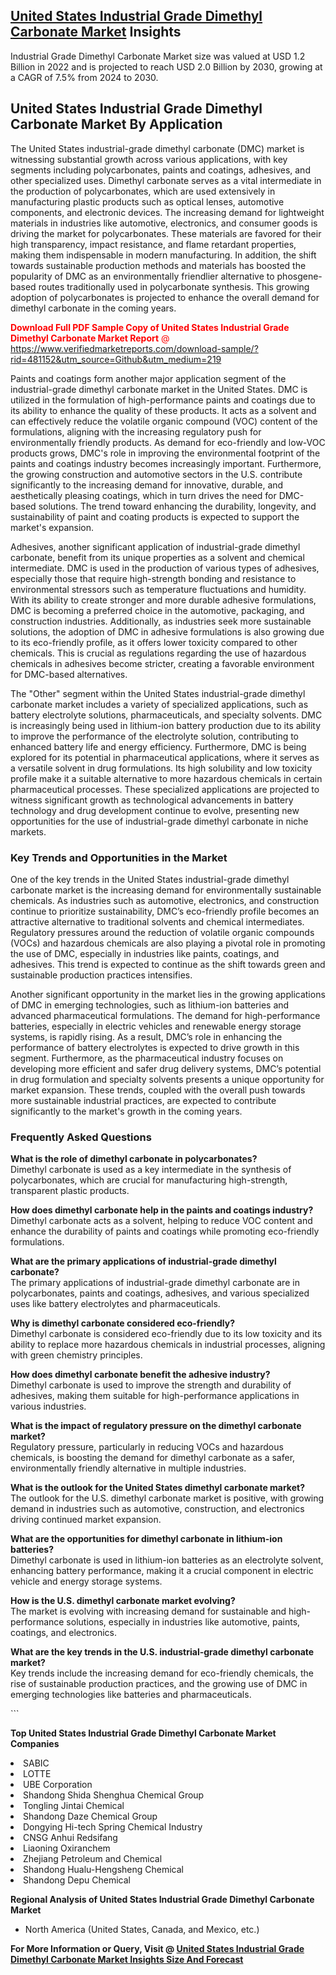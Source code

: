 <h2><a href="https://www.verifiedmarketreports.com/download-sample/?rid=481152&amp;utm_source=Github&amp;utm_medium=219" target="_blank">United States Industrial Grade Dimethyl Carbonate Market</a> Insights</h2><p>Industrial Grade Dimethyl Carbonate Market size was valued at USD 1.2 Billion in 2022 and is projected to reach USD 2.0 Billion by 2030, growing at a CAGR of 7.5% from 2024 to 2030.</p><p> <h2>United States Industrial Grade Dimethyl Carbonate Market By Application</h2> <p>The United States industrial-grade dimethyl carbonate (DMC) market is witnessing substantial growth across various applications, with key segments including polycarbonates, paints and coatings, adhesives, and other specialized uses. Dimethyl carbonate serves as a vital intermediate in the production of polycarbonates, which are used extensively in manufacturing plastic products such as optical lenses, automotive components, and electronic devices. The increasing demand for lightweight materials in industries like automotive, electronics, and consumer goods is driving the market for polycarbonates. These materials are favored for their high transparency, impact resistance, and flame retardant properties, making them indispensable in modern manufacturing. In addition, the shift towards sustainable production methods and materials has boosted the popularity of DMC as an environmentally friendlier alternative to phosgene-based routes traditionally used in polycarbonate synthesis. This growing adoption of polycarbonates is projected to enhance the overall demand for dimethyl carbonate in the coming years. <p><span class=""><span style="color: #ff0000;"><strong>Download Full PDF Sample Copy of United States Industrial Grade Dimethyl Carbonate Market Report</strong> @ </span><a href="https://www.verifiedmarketreports.com/download-sample/?rid=481152&amp;utm_source=Github&amp;utm_medium=219" target="_blank">https://www.verifiedmarketreports.com/download-sample/?rid=481152&amp;utm_source=Github&amp;utm_medium=219</a></span></p> <p>Paints and coatings form another major application segment of the industrial-grade dimethyl carbonate market in the United States. DMC is utilized in the formulation of high-performance paints and coatings due to its ability to enhance the quality of these products. It acts as a solvent and can effectively reduce the volatile organic compound (VOC) content of the formulations, aligning with the increasing regulatory push for environmentally friendly products. As demand for eco-friendly and low-VOC products grows, DMC's role in improving the environmental footprint of the paints and coatings industry becomes increasingly important. Furthermore, the growing construction and automotive sectors in the U.S. contribute significantly to the increasing demand for innovative, durable, and aesthetically pleasing coatings, which in turn drives the need for DMC-based solutions. The trend toward enhancing the durability, longevity, and sustainability of paint and coating products is expected to support the market's expansion. <p>Adhesives, another significant application of industrial-grade dimethyl carbonate, benefit from its unique properties as a solvent and chemical intermediate. DMC is used in the production of various types of adhesives, especially those that require high-strength bonding and resistance to environmental stressors such as temperature fluctuations and humidity. With its ability to create stronger and more durable adhesive formulations, DMC is becoming a preferred choice in the automotive, packaging, and construction industries. Additionally, as industries seek more sustainable solutions, the adoption of DMC in adhesive formulations is also growing due to its eco-friendly profile, as it offers lower toxicity compared to other chemicals. This is crucial as regulations regarding the use of hazardous chemicals in adhesives become stricter, creating a favorable environment for DMC-based alternatives. <p>The "Other" segment within the United States industrial-grade dimethyl carbonate market includes a variety of specialized applications, such as battery electrolyte solutions, pharmaceuticals, and specialty solvents. DMC is increasingly being used in lithium-ion battery production due to its ability to improve the performance of the electrolyte solution, contributing to enhanced battery life and energy efficiency. Furthermore, DMC is being explored for its potential in pharmaceutical applications, where it serves as a versatile solvent in drug formulations. Its high solubility and low toxicity profile make it a suitable alternative to more hazardous chemicals in certain pharmaceutical processes. These specialized applications are projected to witness significant growth as technological advancements in battery technology and drug development continue to evolve, presenting new opportunities for the use of industrial-grade dimethyl carbonate in niche markets. <h3>Key Trends and Opportunities in the Market</h3> <p>One of the key trends in the United States industrial-grade dimethyl carbonate market is the increasing demand for environmentally sustainable chemicals. As industries such as automotive, electronics, and construction continue to prioritize sustainability, DMC’s eco-friendly profile becomes an attractive alternative to traditional solvents and chemical intermediates. Regulatory pressures around the reduction of volatile organic compounds (VOCs) and hazardous chemicals are also playing a pivotal role in promoting the use of DMC, especially in industries like paints, coatings, and adhesives. This trend is expected to continue as the shift towards green and sustainable production practices intensifies. <p>Another significant opportunity in the market lies in the growing applications of DMC in emerging technologies, such as lithium-ion batteries and advanced pharmaceutical formulations. The demand for high-performance batteries, especially in electric vehicles and renewable energy storage systems, is rapidly rising. As a result, DMC’s role in enhancing the performance of battery electrolytes is expected to drive growth in this segment. Furthermore, as the pharmaceutical industry focuses on developing more efficient and safer drug delivery systems, DMC’s potential in drug formulation and specialty solvents presents a unique opportunity for market expansion. These trends, coupled with the overall push towards more sustainable industrial practices, are expected to contribute significantly to the market's growth in the coming years. <h3>Frequently Asked Questions</h3> <p><strong>What is the role of dimethyl carbonate in polycarbonates?</strong><br>Dimethyl carbonate is used as a key intermediate in the synthesis of polycarbonates, which are crucial for manufacturing high-strength, transparent plastic products.</p> <p><strong>How does dimethyl carbonate help in the paints and coatings industry?</strong><br>Dimethyl carbonate acts as a solvent, helping to reduce VOC content and enhance the durability of paints and coatings while promoting eco-friendly formulations.</p> <p><strong>What are the primary applications of industrial-grade dimethyl carbonate?</strong><br>The primary applications of industrial-grade dimethyl carbonate are in polycarbonates, paints and coatings, adhesives, and various specialized uses like battery electrolytes and pharmaceuticals.</p> <p><strong>Why is dimethyl carbonate considered eco-friendly?</strong><br>Dimethyl carbonate is considered eco-friendly due to its low toxicity and its ability to replace more hazardous chemicals in industrial processes, aligning with green chemistry principles.</p> <p><strong>How does dimethyl carbonate benefit the adhesive industry?</strong><br>Dimethyl carbonate is used to improve the strength and durability of adhesives, making them suitable for high-performance applications in various industries.</p> <p><strong>What is the impact of regulatory pressure on the dimethyl carbonate market?</strong><br>Regulatory pressure, particularly in reducing VOCs and hazardous chemicals, is boosting the demand for dimethyl carbonate as a safer, environmentally friendly alternative in multiple industries.</p> <p><strong>What is the outlook for the United States dimethyl carbonate market?</strong><br>The outlook for the U.S. dimethyl carbonate market is positive, with growing demand in industries such as automotive, construction, and electronics driving continued market expansion.</p> <p><strong>What are the opportunities for dimethyl carbonate in lithium-ion batteries?</strong><br>Dimethyl carbonate is used in lithium-ion batteries as an electrolyte solvent, enhancing battery performance, making it a crucial component in electric vehicle and energy storage systems.</p> <p><strong>How is the U.S. dimethyl carbonate market evolving?</strong><br>The market is evolving with increasing demand for sustainable and high-performance solutions, especially in industries like automotive, paints, coatings, and electronics.</p> <p><strong>What are the key trends in the U.S. industrial-grade dimethyl carbonate market?</strong><br>Key trends include the increasing demand for eco-friendly chemicals, the rise of sustainable production practices, and the growing use of DMC in emerging technologies like batteries and pharmaceuticals.</p> ```</p><p><strong>Top United States Industrial Grade Dimethyl Carbonate Market Companies</strong></p><div data-test-id=""><p><li>SABIC</li><li> LOTTE</li><li> UBE Corporation</li><li> Shandong Shida Shenghua Chemical Group</li><li> Tongling Jintai Chemical</li><li> Shandong Daze Chemical Group</li><li> Dongying Hi-tech Spring Chemical Industry</li><li> CNSG Anhui Redsifang</li><li> Liaoning Oxiranchem</li><li> Zhejiang Petroleum and Chemical</li><li> Shandong Hualu-Hengsheng Chemical</li><li> Shandong Depu Chemical</li></p><div><strong>Regional Analysis of&nbsp;United States Industrial Grade Dimethyl Carbonate Market</strong></div><ul><li dir="ltr"><p dir="ltr">North America&nbsp;(United States, Canada, and Mexico, etc.)</p></li></ul><p><strong>For More Information or Query, Visit @&nbsp;</strong><strong><a href="https://www.verifiedmarketreports.com/product/industrial-grade-dimethyl-carbonate-market/?utm_source=Github&amp;utm_medium=219" target="_blank">United States Industrial Grade Dimethyl Carbonate Market Insights Size And Forecast</a></strong></p></div>
